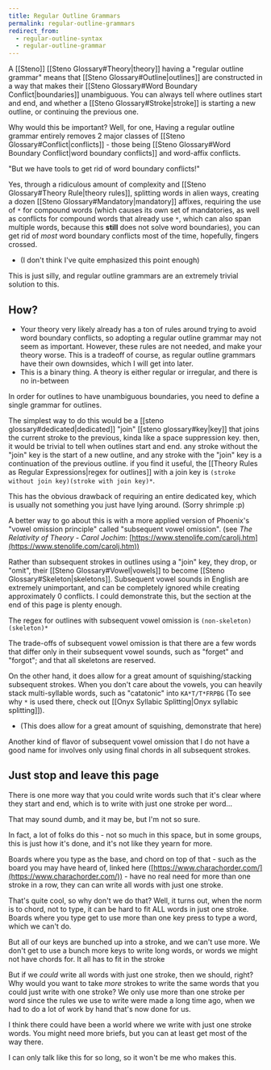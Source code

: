 ```yaml
---
title: Regular Outline Grammars
permalink: regular-outline-grammars
redirect_from:
  - regular-outline-syntax
  - regular-outline-grammar
---
```


A [[Steno]] [[Steno Glossary#Theory|theory]] having a "regular outline grammar" means that [[Steno Glossary#Outline|outlines]] are constructed in a way that makes their [[Steno Glossary#Word Boundary Conflict|boundaries]] unambiguous. You can always tell where outlines start and end, and whether a [[Steno Glossary#Stroke|stroke]] is starting a new outline, or continuing the previous one.

Why would this be important? Well, for one, Having a regular outline grammar entirely removes 2 major classes of [[Steno Glossary#Conflict|conflicts]] - those being [[Steno Glossary#Word Boundary Conflict|word boundary conflicts]] and word-affix conflicts.

"But we have tools to get rid of word boundary conflicts!"

Yes, through a ridiculous amount of complexity and [[Steno Glossary#Theory Rule|theory rules]], splitting words in alien ways, creating a dozen [[Steno Glossary#Mandatory|mandatory]] affixes, requiring the use of `*` for compound words (which causes its own set of mandatories, as well as conflicts for compound words that already use `*`, which can also span multiple words, because this **still** does not solve word boundaries), you can get rid of _most_ word boundary conflicts most of the time, hopefully, fingers crossed.

- (I don't think I've quite emphasized this point enough)

This is just silly, and regular outline grammars are an extremely trivial solution to this.

## How?

- Your theory very likely already has a ton of rules around trying to avoid word boundary conflicts, so adopting a regular outline grammar may not seem as important. However, these rules are not needed, and make your theory worse. This is a tradeoff of course, as regular outline grammars have their own downsides, which I will get into later.
- This is a binary thing. A theory is either regular or irregular, and there is no in-between

In order for outlines to have unambiguous boundaries, you need to define a single grammar for outlines.

The simplest way to do this would be a [[steno glossary#dedicated|dedicated]] "join" [[steno glossary#key|key]] that joins the current stroke to the previous, kinda like a space suppression key. then, it would be trivial to tell when outlines start and end. any stroke without the "join" key is the start of a new outline, and any stroke with the "join" key is a continuation of the previous outline. if you find it useful, the [[Theory Rules as Regular Expressions|regex for outlines]] with a join key is `(stroke without join key)(stroke with join key)*`.

This has the obvious drawback of requiring an entire dedicated key, which is usually not something you just have lying around. (Sorry shrimple :p)

A better way to go about this is with a more applied version of Phoenix's "vowel omission principle" called "subsequent vowel omission". (see *The Relativity of Theory - Carol Jochim*: [https://www.stenolife.com/carolj.htm](https://www.stenolife.com/carolj.htm))

Rather than subsequent strokes in outlines using a "join" key, they drop, or "omit", their [[Steno Glossary#Vowel|vowels]] to become [[Steno Glossary#Skeleton|skeletons]]. Subsequent vowel sounds in English are extremely unimportant, and can be completely ignored while creating approximately 0 conflicts. I could demonstrate this, but the section at the end of this page is plenty enough.

The regex for outlines with subsequent vowel omission is `(non-skeleton)(skeleton)*`

The trade-offs of subsequent vowel omission is that there are a few words that differ only in their subsequent vowel sounds, such as "forget" and "forgot"; and that all skeletons are reserved.

On the other hand, it does allow for a great amount of squishing/stacking subsequent strokes. When you don't care about the vowels, you can heavily stack multi-syllable words, such as "catatonic" into `KA*T/T*FRPBG` (To see why `*` is used there, check out [[Onyx Syllabic Splitting|Onyx syllabic splitting]]).

- (This does allow for a great amount of squishing, demonstrate that here)

Another kind of flavor of subsequent vowel omission that I do not have a good name for involves only using final chords in all subsequent strokes.

## Just stop and leave this page

There is one more way that you could write words such that it's clear where they start and end, which is to write with just one stroke per word...

That may sound dumb, and it may be, but I'm not so sure.

In fact, a lot of folks do this - not so much in this space, but in some groups, this is just how it's done, and it's not like they yearn for more.

Boards where you type as the base, and chord on top of that - such as the board you may have heard of, linked here ([https://www.charachorder.com/](https://www.charachorder.com/)) - have no real need for more than one stroke in a row, they can can write all words with just one stroke.

That's quite cool, so why don't we do that? Well, it turns out, when the norm is to chord, not to type, it can be hard to fit ALL words in just one stroke. Boards where you type get to use more than one key press to type a word, which we can't do.

But all of our keys are bunched up into a stroke, and we can't use more. We don't get to use a bunch more keys to write long words, or words we might not have chords for. It all has to fit in the stroke

But if we _could_ write all words with just one stroke, then we should, right? Why would you want to take _more_ strokes to write the same words that you could just write with one stroke? We only use more than one stroke per word since the rules we use to write were made a long time ago, when we had to do a lot of work by hand that's now done for us.

I think there could have been a world where we write with just one stroke words. You might need more briefs, but you can at least get most of the way there.

I can only talk like this for so long, so it won't be me who makes this.


